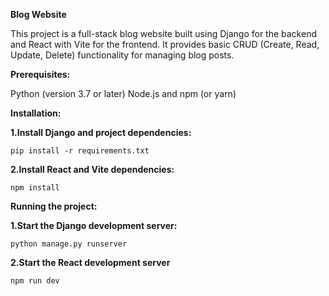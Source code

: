 **Blog Website**

This project is a full-stack blog website built using Django for the backend and React with Vite for the frontend. It provides basic CRUD (Create, Read, Update, Delete) functionality for managing blog posts.

**Prerequisites:**

Python (version 3.7 or later)
Node.js and npm (or yarn)

**Installation:**

**1.Install Django and project dependencies:**

  `pip install -r requirements.txt`

**2.Install React and Vite dependencies:**

  `npm install`



**Running the project:**

**1.Start the Django development server:**

  `python manage.py runserver`
  
**2.Start the React development server**

  `npm run dev`


